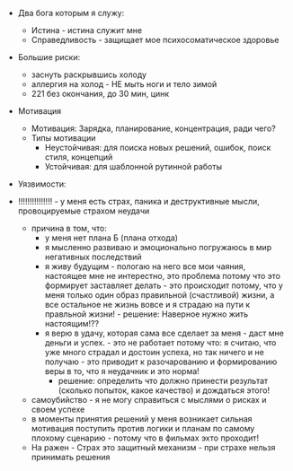 
- Два бога которым я служу:
    - Истина - истина служит мне 
    - Справедливость - защищает мое психосоматическое здоровье
    
- Большие риски:
    - заснуть раскрывшись холоду
    - аллергия на холод - НЕ мыть ноги и тело зимой
    - 221 без окончания, до 30 мин, цинк 

- Мотивация
    - Мотивация: Зарядка, планирование, концентрация, ради чего?
    - Типы мотивации
        - Неустойчивая: для поиска новых решений, ошибок, поиск стиля, концепций
        - Устойчивая: для шаблонной рутинной работы



- Уязвимости:
- !!!!!!!!!!!!!!! - у меня есть страх, паника и деструктивные мысли, провоцируемые страхом неудачи

    - причина в том, что:
        - у меня нет плана Б (плана отхода)
        - я мысленно развиваю и эмоционально погружаюсь в мир негативных последствий
        - я живу будущим - пологаю на него все мои чаяния, настоящее мне не интерестно, это проблема потому что это формирует заставляет делать 
                - это происходит потому, что у меня только один образ правильной (счастливой) жизни, а все остальное не жизнь вовсе и я страдаю на пути к правльной жизни!
                    - решение: Наверное нужно жить настоящим!??
        - я верю в удачу, которая сама все сделает за меня - даст мне деньги и успех. - это не работает потому что: я считаю, что уже много страдал и достоин успеха, но так ничего и не получаю - это приводит к разочарованию и формированию веры в то, что я неудачник и это норма!
            - решение: определить что должно принести результат (сколько попыток, какое качество) и дождаться этого!
    - самоубийство - я не могу справиться с мыслями о рисках и своем успехе
    - в моменты принятия решений у меня возникает сильная мотивация поступить против логики и планам по самому плохому сценарию - потому что в фильмах эхто проходит!
    - На ражен - Страх это защитный механизм - при страхе нельзя принимать решения
